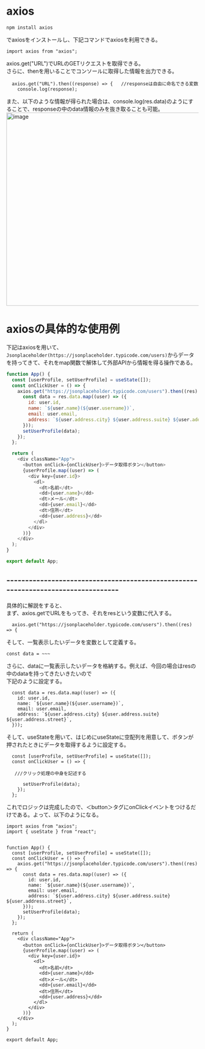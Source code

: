 # axios

```
npm install axios
```
でaxiosをインストールし、下記コマンドでaxiosを利用できる。
```
import axios from "axios";
```

axios.get("URL")でURLのGETリクエストを取得できる。  
さらに、thenを用いることでコンソールに取得した情報を出力できる。
```
  axios.get("URL").then((response) => {   //responseは自由に命名できる変数
    console.log(response);
```
また、以下のような情報が得られた場合は、console.log(res.data)のようにすることで、responseの中のdata情報のみを抜き取ることも可能。
<img width="505" alt="image" src="https://user-images.githubusercontent.com/97214466/152123852-f53f342b-27c7-4d1c-bb05-b6645419851c.png">  

# axiosの具体的な使用例


下記はaxiosを用いて、`Jsonplaceholder(https://jsonplaceholder.typicode.com/users)`からデータを持ってきて、それをmap関数で解体して外部APIから情報を得る操作である。


```javaScript
function App() {
  const [userProfile, setUserProfile] = useState([]);
  const onClickUser = () => {
    axios.get("https://jsonplaceholder.typicode.com/users").then((res) => {
      const data = res.data.map((user) => ({
        id: user.id,
        name: `${user.name}(${user.username})`,
        email: user.email,
        address: `${user.address.city} ${user.address.suite} ${user.address.street}`,
      }));
      setUserProfile(data);
    });
  };

  return (
    <div className="App">
      <button onClick={onClickUser}>データ取得ボタン</button>
      {userProfile.map((user) => (
        <div key={user.id}>
          <dl>
            <dt>名前</dt>
            <dd>{user.name}</dd>
            <dt>メール</dt>
            <dd>{user.email}</dd>
            <dt>住所</dt>
            <dd>{user.address}</dd>
          </dl>
        </div>
      ))}
    </div>
  );
}

export default App;

```
## ---------------------------------------------------------------------------------

具体的に解説をすると、  
まず、axios.getでURLをもってき、それをresという変数に代入する。
```
  axios.get("https://jsonplaceholder.typicode.com/users").then((res) => {
```
そして、一覧表示したいデータを変数として定義する。
```
const data = ~~~
```
さらに、dataに一覧表示したいデータを格納する。例えば、今回の場合はresの中のdataを持ってきたいきたいので  
下記のように設定する。
```
  const data = res.data.map((user) => ({
    id: user.id,
    name: `${user.name}(${user.username})`,
    email: user.email,
    address: `${user.address.city} ${user.address.suite} ${user.address.street}`,
  }));
```
そして、useStateを用いて、はじめにuseStateに空配列を用意して、ボタンが押されたときにデータを取得するように設定する。

```
  const [userProfile, setUserProfile] = useState([]);
  const onClickUser = () => {
  
   ///クリック処理の中身を記述する
   
      setUserProfile(data);
    });
  };
```
これでロジックは完成したので、＜button＞タグにonClickイベントをつけるだけである。よって、以下のようになる。
```
import axios from "axios";
import { useState } from "react";


function App() {
  const [userProfile, setUserProfile] = useState([]);
  const onClickUser = () => {
    axios.get("https://jsonplaceholder.typicode.com/users").then((res) => {
      const data = res.data.map((user) => ({
        id: user.id,
        name: `${user.name}(${user.username})`,
        email: user.email,
        address: `${user.address.city} ${user.address.suite} ${user.address.street}`,
      }));
      setUserProfile(data);
    });
  };

  return (
    <div className="App">
      <button onClick={onClickUser}>データ取得ボタン</button>
      {userProfile.map((user) => (
        <div key={user.id}>
          <dl>
            <dt>名前</dt>
            <dd>{user.name}</dd>
            <dt>メール</dt>
            <dd>{user.email}</dd>
            <dt>住所</dt>
            <dd>{user.address}</dd>
          </dl>
        </div>
      ))}
    </div>
  );
}

export default App;

```

